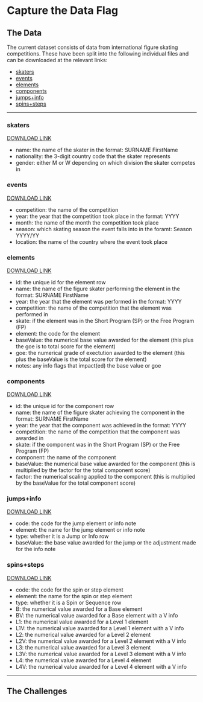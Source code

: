 # Capture the Data Flag

## The Data

The current dataset consists of data from international figure skating competitions. These have been split into the following individual files and can be downloaded at the relevant links:

- [skaters](###-skaters)
- [events](###-events)
- [elements](###-elements)
- [components](###-components)
- [jumps+info](###-jumps+info)
- [spins+steps](###-spins+steps)

---

### skaters

[DOWNLOAD LINK]()

- name: the name of the skater in the format: SURNAME FirstName
- nationality: the 3-digit country code that the skater represents
- gender: either M or W depending on which division the skater competes in

### events

[DOWNLOAD LINK]()

- competition: the name of the competition
- year: the year that the competition took place in the format: YYYY
- month: the name of the month the competition took place
- season: which skating season the event falls into in the foramt: Season YYYY/YY
- location: the name of the country where the event took place

### elements

[DOWNLOAD LINK]()

- id: the unique id for the element row
- name: the name of the figure skater performing the element in the format: SURNAME FirstName
- year: the year that the element was performed in the format: YYYY
- competition: the name of the competition that the element was performed in
- skate: if the element was in the Short Program (SP) or the Free Program (FP)
- element: the code for the element
- baseValue: the numerical base value awarded for the element (this plus the goe is to total score for the element)
- goe: the numerical grade of exectution awarded to the element (this plus the baseValue is the total score for the element)
- notes: any info flags that impact(ed) the base value or goe

### components

[DOWNLOAD LINK]()

- id: the unique id for the component row
- name: the name of the figure skater achieving the component in the format: SURNAME FirstName
- year: the year that the component was achieved in the format: YYYY
- competition: the name of the competition that the component was awarded in
- skate: if the component was in the Short Program (SP) or the Free Program (FP)
- component: the name of the component
- baseValue: the numerical base value awarded for the component (this is multiplied by the factor for the total component score)
- factor: the numerical scaling applied to the component (this is multiplied by the baseValue for the total component score)

### jumps+info

[DOWNLOAD LINK]()

- code: the code for the jump element or info note
- element: the name for the jump element or info note
- type: whether it is a Jump or Info row
- baseValue: the base value awarded for the jump or the adjustment made for the info note

### spins+steps

[DOWNLOAD LINK]()

- code: the code for the spin or step element
- element: the name for the spin or step element
- type: whether it is a Spin or Sequence row
- B: the numerical value awarded for a Base element
- BV: the numerical value awarded for a Base element with a V info
- L1: the numerical value awarded for a Level 1 element
- L1V: the numerical value awarded for a Level 1 element with a V info
- L2: the numerical value awarded for a Level 2 element
- L2V: the numerical value awarded for a Level 2 element with a V info
- L3: the numerical value awarded for a Level 3 element
- L3V: the numerical value awarded for a Level 3 element with a V info
- L4: the numerical value awarded for a Level 4 element
- L4V: the numerical value awarded for a Level 4 element with a V info

---

## The Challenges
